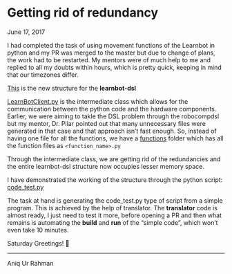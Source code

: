 # Getting rid of redundancy

June 17, 2017

I had completed the task of using movement functions of the Learnbot in python and my PR was merged to the master but due to change of plans, the work had to be restarted. My mentors were of much help to me and replied to all my doubts within hours, which is pretty quick, keeping in mind that our timezones differ.

[This](https://github.com/robocomp/learnbot/tree/master/learnbot-dsl) is the new structure for the **learnbot-dsl**

[LearnBotClient.py](https://github.com/robocomp/learnbot/blob/master/learnbot-dsl/LearnBotClient.py) is the intermediate class which allows for the communication between the python code and the hardware components.
Earlier, we were aiming to takle the DSL problem through the robocompdsl but my mentor, Dr. Pilar pointed out that many unnecessary files were generated in that case and that approach isn’t fast enough.
So, instead of having one file for all the functions, we have a [functions](https://github.com/robocomp/learnbot/tree/master/learnbot-dsl/functions) folder which has all the function files as `<function_name>.py`

Through the intermediate class, we are getting rid of the redundancies and the entire learnbot-dsl structure now occupies lesser memory space.

I have demonstrated the working of the structure through the python script: [code_test.py](https://github.com/robocomp/learnbot/blob/master/learnbot-dsl/code_test.py)

The task at hand is generating the code_test.py type of script from a simple program. This is achieved by the help of translator. The **translator** code is almost ready, I just need to test it more, before opening a PR and then what remains is automating the **build** and **run** of the “simple code”, which won’t even take 10 minutes.

Saturday Greetings! 🙂

* * *
Aniq Ur Rahman
